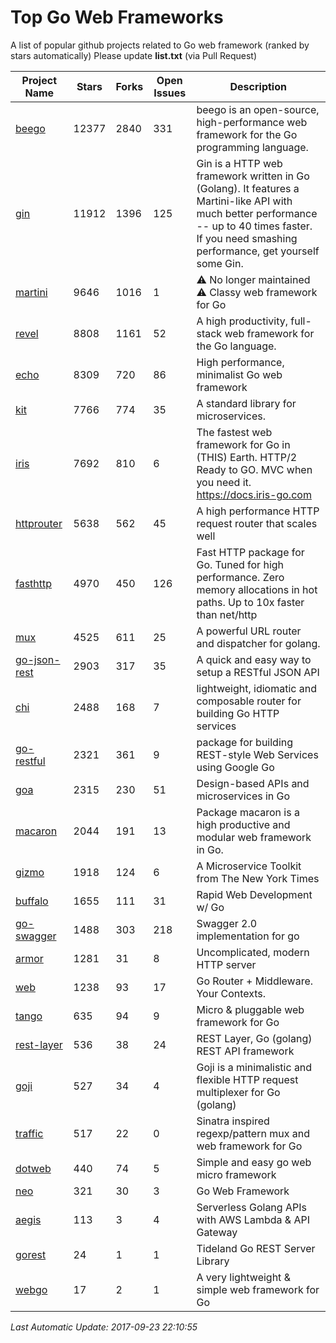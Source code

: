 # Top Go Web Frameworks
A list of popular github projects related to Go web framework (ranked by stars automatically)
Please update **list.txt** (via Pull Request)

| Project Name | Stars | Forks | Open Issues | Description |
| ------------ | ----- | ----- | ----------- | ----------- |
| [beego](https://github.com/astaxie/beego) | 12377 | 2840 | 331 | beego is an open-source, high-performance web framework for the Go programming language. |
| [gin](https://github.com/gin-gonic/gin) | 11912 | 1396 | 125 | Gin is a HTTP web framework written in Go (Golang). It features a Martini-like API with much better performance -- up to 40 times faster. If you need smashing performance, get yourself some Gin. |
| [martini](https://github.com/go-martini/martini) | 9646 | 1016 | 1 | ⚠️ No longer maintained ⚠️  Classy web framework for Go |
| [revel](https://github.com/revel/revel) | 8808 | 1161 | 52 | A high productivity, full-stack web framework for the Go language. |
| [echo](https://github.com/labstack/echo) | 8309 | 720 | 86 | High performance, minimalist Go web framework |
| [kit](https://github.com/go-kit/kit) | 7766 | 774 | 35 | A standard library for microservices. |
| [iris](https://github.com/kataras/iris) | 7692 | 810 | 6 | The fastest web framework for Go in (THIS) Earth. HTTP/2 Ready to GO. MVC when you need it. https://docs.iris-go.com |
| [httprouter](https://github.com/julienschmidt/httprouter) | 5638 | 562 | 45 | A high performance HTTP request router that scales well |
| [fasthttp](https://github.com/valyala/fasthttp) | 4970 | 450 | 126 | Fast HTTP package for Go. Tuned for high performance. Zero memory allocations in hot paths. Up to 10x faster than net/http |
| [mux](https://github.com/gorilla/mux) | 4525 | 611 | 25 | A powerful URL router and dispatcher for golang. |
| [go-json-rest](https://github.com/ant0ine/go-json-rest) | 2903 | 317 | 35 | A quick and easy way to setup a RESTful JSON API |
| [chi](https://github.com/go-chi/chi) | 2488 | 168 | 7 | lightweight, idiomatic and composable router for building Go HTTP services |
| [go-restful](https://github.com/emicklei/go-restful) | 2321 | 361 | 9 | package for building REST-style Web Services using Google Go |
| [goa](https://github.com/goadesign/goa) | 2315 | 230 | 51 | Design-based APIs and microservices in Go |
| [macaron](https://github.com/go-macaron/macaron) | 2044 | 191 | 13 | Package macaron is a high productive and modular web framework in Go. |
| [gizmo](https://github.com/NYTimes/gizmo) | 1918 | 124 | 6 | A Microservice Toolkit from The New York Times |
| [buffalo](https://github.com/gobuffalo/buffalo) | 1655 | 111 | 31 | Rapid Web Development w/ Go |
| [go-swagger](https://github.com/go-swagger/go-swagger) | 1488 | 303 | 218 | Swagger 2.0 implementation for go |
| [armor](https://github.com/labstack/armor) | 1281 | 31 | 8 | Uncomplicated, modern HTTP server |
| [web](https://github.com/gocraft/web) | 1238 | 93 | 17 | Go Router + Middleware. Your Contexts. |
| [tango](https://github.com/lunny/tango) | 635 | 94 | 9 | Micro & pluggable web framework for Go |
| [rest-layer](https://github.com/rs/rest-layer) | 536 | 38 | 24 | REST Layer, Go (golang) REST API framework |
| [goji](https://github.com/goji/goji) | 527 | 34 | 4 | Goji is a minimalistic and flexible HTTP request multiplexer for Go (golang) |
| [traffic](https://github.com/pilu/traffic) | 517 | 22 | 0 | Sinatra inspired regexp/pattern mux and web framework for Go |
| [dotweb](https://github.com/devfeel/dotweb) | 440 | 74 | 5 | Simple and easy go web micro framework |
| [neo](https://github.com/ivpusic/neo) | 321 | 30 | 3 | Go Web Framework |
| [aegis](https://github.com/tmaiaroto/aegis) | 113 | 3 | 4 | Serverless Golang APIs with AWS Lambda & API Gateway |
| [gorest](https://github.com/tideland/gorest) | 24 | 1 | 1 | Tideland Go REST Server Library |
| [webgo](https://github.com/bnkamalesh/webgo) | 17 | 2 | 1 | A very lightweight & simple web framework for Go |

*Last Automatic Update: 2017-09-23 22:10:55*